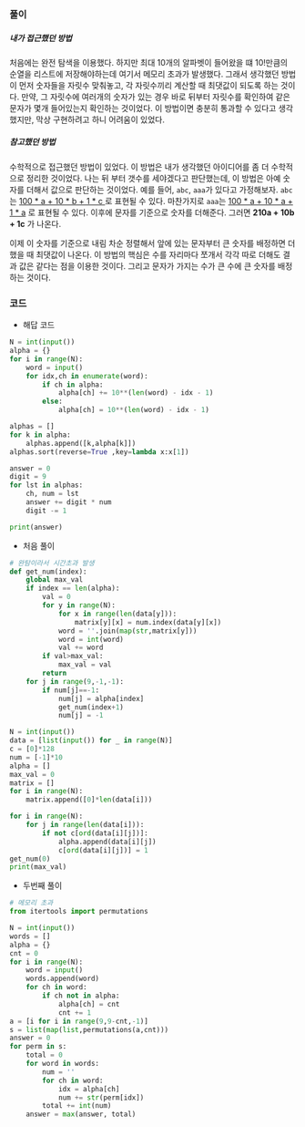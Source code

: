 ### 풀이

##### 내가 접근했던 방법

처음에는 완전 탐색을 이용했다. 하지만 최대 10개의 알파벳이 들어왔을 떄 10!만큼의 순열을 리스트에 저장해야하는데 여기서 메모리 초과가 발생했다. 그래서 생각했던 방법이 먼저 숫자들을 자릿수 맞춰놓고, 각 자릿수끼리 계산할 때 최댓값이 되도록 하는 것이다. 만약, 그 자릿수에 여러개의 숫자가 있는 경우 바로 뒤부터 자릿수를 확인하여 같은 문자가 몇개 들어있는지 확인하는 것이었다. 이 방법이면 충분히 통과할 수 있다고 생각했지만, 막상 구현하려고 하니 어려움이 있었다.



##### 참고했던 방법

수학적으로 접근했던 방법이 있었다. 이 방법은 내가 생각했던 아이디어를 좀 더 수학적으로 정리한 것이었다. 나는 뒤 부터 갯수를 세야겠다고 판단했는데, 이 방법은 아예 숫자를 더해서 값으로 판단하는 것이었다. 예를 들어, `abc`, `aaa`가 있다고 가정해보자. `abc`는 <u>100 * a + 10 * b  + 1 * c </u>로 표현될 수 있다. 마찬가지로 `aaa`는 <u>100 * a + 10 * a + 1 * a</u> 로 표현될 수 있다. 이후에 문자를 기준으로 숫자를 더해준다. 그러면 **210a + 10b + 1c** 가 나온다.

이제 이 숫자를 기준으로 내림 차순 정렬해서 앞에 있는 문자부터 큰 숫자를 배정하면 더했을 때 최댓값이 나온다. 이 방법의 핵심은 수를 자리마다 쪼개서 각각 따로 더해도 결과 값은 같다는 점을 이용한 것이다. 그리고 문자가 가지는 수가 큰 수에 큰 숫자를 배정하는 것이다.



### 코드

- 해답 코드

```python
N = int(input())
alpha = {}
for i in range(N):
    word = input()
    for idx,ch in enumerate(word):
        if ch in alpha:
            alpha[ch] += 10**(len(word) - idx - 1)
        else:
            alpha[ch] = 10**(len(word) - idx - 1)

alphas = []
for k in alpha:
    alphas.append([k,alpha[k]])
alphas.sort(reverse=True ,key=lambda x:x[1])

answer = 0
digit = 9
for lst in alphas:
    ch, num = lst
    answer += digit * num
    digit -= 1

print(answer)
```

- 처음 풀이

```python
# 완탐이라서 시간초과 발생
def get_num(index):
    global max_val
    if index == len(alpha):
        val = 0
        for y in range(N):
            for x in range(len(data[y])):
                matrix[y][x] = num.index(data[y][x])
            word = ''.join(map(str,matrix[y]))
            word = int(word)
            val += word
        if val>max_val:
            max_val = val
        return
    for j in range(9,-1,-1):
        if num[j]==-1:
            num[j] = alpha[index]
            get_num(index+1)
            num[j] = -1

N = int(input())
data = [list(input()) for _ in range(N)]
c = [0]*128
num = [-1]*10
alpha = []
max_val = 0
matrix = []
for i in range(N):
    matrix.append([0]*len(data[i]))

for i in range(N):
    for j in range(len(data[i])):
        if not c[ord(data[i][j])]:
            alpha.append(data[i][j])
            c[ord(data[i][j])] = 1
get_num(0)
print(max_val)
```

- 두번째 풀이

```python
# 메모리 초과
from itertools import permutations

N = int(input())
words = []
alpha = {}
cnt = 0
for i in range(N):
    word = input()
    words.append(word)
    for ch in word:
        if ch not in alpha:
            alpha[ch] = cnt
            cnt += 1
a = [i for i in range(9,9-cnt,-1)]
s = list(map(list,permutations(a,cnt)))
answer = 0
for perm in s:
    total = 0
    for word in words:
        num = ''
        for ch in word:
            idx = alpha[ch]
            num += str(perm[idx])
        total += int(num)
    answer = max(answer, total)
```





